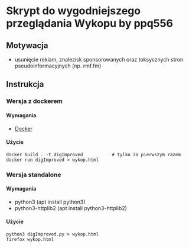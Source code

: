 # Skrypt do wygodniejszego przeglądania Wykopu by ppq556

## Motywacja
- usunięcie reklam, znalezisk sponsorowanych oraz toksycznych stron pseudoinformacyjnych (np. rmf.fm)

## Instrukcja

### Wersja z dockerem

#### Wymagania
- [Docker](https://docs.docker.com/install/)

#### Użycie
```shell script
docker build . -t digImproved           # tylko za pierwszym razem
docker run digImproved > wykop.html
```

### Wersja standalone

#### Wymagania
- python3 (apt install python3)
- python3-httplib2 (apt install python3-httplib2)

#### Użycie
```shell script
python3 digImproved.py > wykop.html
firefox wykop.html
```
